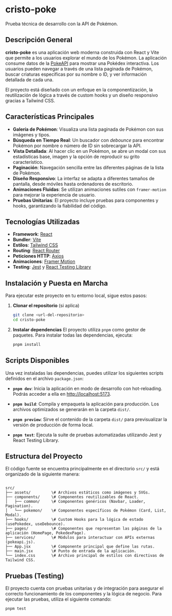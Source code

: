 # cristo-poke

Prueba técnica de desarrollo con la API de Pokémon.

## Descripción General

**cristo-poke** es una aplicación web moderna construida con React y Vite que permite a los usuarios explorar el mundo de los Pokémon. La aplicación consume datos de la [PokeAPI](https://pokeapi.co/) para mostrar una Pokédex interactiva. Los usuarios pueden navegar a través de una lista paginada de Pokémon, buscar criaturas específicas por su nombre o ID, y ver información detallada de cada una.

El proyecto está diseñado con un enfoque en la componentización, la reutilización de lógica a través de custom hooks y un diseño responsivo gracias a Tailwind CSS.

## Características Principales

* **Galería de Pokémon**: Visualiza una lista paginada de Pokémon con sus imágenes y tipos.
* **Búsqueda en Tiempo Real**: Un buscador con *debounce* para encontrar Pokémon por nombre o número de ID sin sobrecargar la API.
* **Vista Detallada**: Al hacer clic en un Pokémon, se abre un modal con sus estadísticas base, imagen y la opción de reproducir su grito característico.
* **Paginación**: Navegación sencilla entre las diferentes páginas de la lista de Pokémon.
* **Diseño Responsivo**: La interfaz se adapta a diferentes tamaños de pantalla, desde móviles hasta ordenadores de escritorio.
* **Animaciones Fluidas**: Se utilizan animaciones sutiles con `framer-motion` para mejorar la experiencia de usuario.
* **Pruebas Unitarias**: El proyecto incluye pruebas para componentes y hooks, garantizando la fiabilidad del código.

## Tecnologías Utilizadas

* **Framework**: [React](https://reactjs.org/)
* **Bundler**: [Vite](https://vitejs.dev/)
* **Estilos**: [Tailwind CSS](https://tailwindcss.com/)
* **Routing**: [React Router](https://reactrouter.com/)
* **Peticiones HTTP**: [Axios](https://axios-http.com/)
* **Animaciones**: [Framer Motion](https://www.framer.com/motion/)
* **Testing**: [Jest](https://jestjs.io/) y [React Testing Library](https://testing-library.com/docs/react-testing-library/intro/)

## Instalación y Puesta en Marcha

Para ejecutar este proyecto en tu entorno local, sigue estos pasos:

1.  **Clonar el repositorio** (si aplica)
    ```bash
    git clone <url-del-repositorio>
    cd cristo-poke
    ```

2.  **Instalar dependencias**
    El proyecto utiliza `pnpm` como gestor de paquetes. Para instalar todas las dependencias, ejecuta:
    ```bash
    pnpm install
    ```

## Scripts Disponibles

Una vez instaladas las dependencias, puedes utilizar los siguientes scripts definidos en el archivo `package.json`:

* **`pnpm dev`**: Inicia la aplicación en modo de desarrollo con hot-reloading. Podrás acceder a ella en [http://localhost:5173](http://localhost:5173).

* **`pnpm build`**: Compila y empaqueta la aplicación para producción. Los archivos optimizados se generarán en la carpeta `dist/`.

* **`pnpm preview`**: Sirve el contenido de la carpeta `dist/` para previsualizar la versión de producción de forma local.

* **`pnpm test`**: Ejecuta la suite de pruebas automatizadas utilizando Jest y React Testing Library.

## Estructura del Proyecto

El código fuente se encuentra principalmente en el directorio `src/` y está organizado de la siguiente manera:

````

src/
├── assets/         \# Archivos estáticos como imágenes y SVGs.
├── components/     \# Componentes reutilizables de React.
│   ├── common/     \# Componentes genéricos (Navbar, Loader, Pagination).
│   └── pokemon/    \# Componentes específicos de Pokémon (Card, List, Modal).
├── hooks/          \# Custom Hooks para la lógica de estado (usePokedex, useDebounce).
├── pages/          \# Componentes que representan las páginas de la aplicación (HomePage, PokedexPage).
├── services/       \# Módulos para interactuar con APIs externas (pokeapi.js).
├── App.jsx         \# Componente principal que define las rutas.
├── main.jsx        \# Punto de entrada de la aplicación.
└── index.css       \# Archivo principal de estilos con directivas de Tailwind CSS.

````

## Pruebas (Testing)

El proyecto cuenta con pruebas unitarias y de integración para asegurar el correcto funcionamiento de los componentes y la lógica de negocio. Para ejecutar las pruebas, utiliza el siguiente comando:

```bash
pnpm test
````

```
```